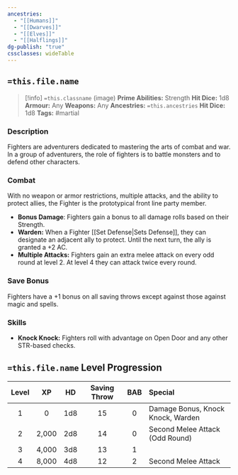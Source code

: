 ```yaml
---
ancestries:
  - "[[Humans]]"
  - "[[Dwarves]]"
  - "[[Elves]]"
  - "[[Halflings]]"
dg-publish: "true"
cssclasses: wideTable
---
```


## `=this.file.name`

 >[!info] `=this.classname`  (image)
**Prime Abilities:** Strength
**Hit Dice:** 1d8
**Armour:** Any
**Weapons:** Any
**Ancestries:** `=this.ancestries`
**Hit Dice:** 1d8
**Tags:** #martial

    
### Description
Fighters are adventurers dedicated to mastering the arts of combat and war. In a group of adventurers, the role of fighters is to battle monsters and to defend other characters.


### Combat
With no weapon or armor restrictions, multiple attacks, and the ability to protect allies, the Fighter is the prototypical front line party member.

- **Bonus Damage**: Fighters gain a bonus to all damage rolls based on their Strength.
- **Warden:** When a Fighter [[Set Defense|Sets Defense]], they can designate an adjacent ally to protect. Until the next turn, the ally is granted a +2 AC.
- **Multiple Attacks:** Fighters gain an extra melee attack on every odd round at level 2. At level 4 they can attack twice every round.
  

### Save Bonus
Fighters have a +1 bonus on all saving throws except against those against magic and spells.

### Skills

- **Knock Knock:** Fighters roll with advantage on Open Door and any other STR-based checks.


## `=this.file.name` Level Progression


| Level |  XP   | HD  | Saving Throw | BAB | Special                           | 
|:-----:|:-----:|:---:|:------------:|:---:|:--------------------------------- |
|   1   |   0   | 1d8 |      15      |  0  | Damage Bonus, Knock Knock, Warden |
|   2   | 2,000 | 2d8 |      14      |  0  | Second Melee Attack (Odd Round)   |
|   3   | 4,000 | 3d8 |      13      |  1  |                                   |
|   4   | 8,000 | 4d8 |      12      |  2  | Second Melee Attack               |

